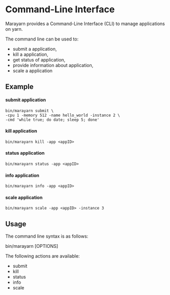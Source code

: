 # Command-Line Interface

Marayarn provides a Command-Line Interface (CLI) to manage applications on yarn. 

The command line can be used to:
- submit a application,
- kill a application,
- get status of application,
- provide information about application,
- scale a application

## Example

#### submit application
```
bin/marayarn submit \
-cpu 1 -memory 512 -name hello_world -instance 2 \
-cmd 'while true; do date; sleep 5; done'
```

#### kill application
```
bin/marayarn kill -app <appID>
```

#### status application
```
bin/marayarn status -app <appID>
```

#### info application
```
bin/marayarn info -app <appID>
```

#### scale application
```
bin/marayarn scale -app <appID> -instance 3
```

## Usage

The command line syntax is as follows:

bin/marayarn <ACTION> [OPTIONS]

The following actions are available:
- submit
- kill
- status
- info
- scale
